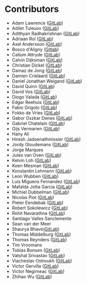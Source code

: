 # Contributors

- Adam Lawrence ([GitLab](https://gitlab.com/adamorangeqs))
- Adilet Tuleuov ([GitLab](https://gitlab.com/adilnaut))
- Adithyan Radhakrishnan ([GitLab](https://gitlab.com/adithyan2))
- Adriaan Rol ([GitLab](https://gitlab.com/AdriaanRol))
- Axel Andersson ([GitLab](https://gitlab.com/axean))
- Bosco d'Aligny ([Gitlab](https://gitlab.com/BoscodAlignyOQS))
- Callum Attryde ([GitLab](https://gitlab.com/CallumAttryde))
- Calvin Dijksman ([GitLab](https://gitlab.com/CalvinOQS))
- Christian Dickel ([GitLab](https://gitlab.com/christiandickel8))
- Damaz de Jong ([GitLab](https://gitlab.com/damazdejong))
- Damien Crielaard ([GitLab](https://gitlab.com/dcrielaard))
- Daniel Jonathan Weigand ([GitLab](https://gitlab.com/djweigand))
- David Quinn ([GitLab](https://gitlab.com/Davidrobertquinn))
- David Vos ([GitLab](https://gitlab.com/dvos2))
- Diogo Valada ([GitLab](https://gitlab.com/Astlan))
- Edgar Reehuis ([GitLab](https://gitlab.com/ereehuis))
- Fabio Grigolo ([GitLab](https://gitlab.com/fgrigolo))
- Fokko de Vries ([GitLab](https://gitlab.com/fdvries))
- Gabor Oszkar Denes ([GitLab](https://gitlab.com/gdenes))
- Gabriel Chatelain ([GitLab](https://gitlab.com/chagab_at_orangeqs))
- Gijs Vermarien ([GitLab](https://gitlab.com/gijsvermarien))
- Hany Ali
- Hiresh Jadoenathmissier ([GitLab](https://gitlab.com/HireshJ1))
- Jordy Gloudemans ([GitLab](https://gitlab.com/jgloudemans))
- Jorge Marques
- Jules van Oven ([GitLab](https://gitlab.com/jvoven))
- Kelvin Loh ([GitLab](https://gitlab.com/kel85uk))
- Koen Mesman ([GitLab](https://gitlab.com/koenmesman))
- Konstantin Lehmann ([GitLab](https://gitlab.com/konstantin-orangeqs))
- Leon Wubben ([GitLab](https://gitlab.com/LeonQblox))
- Luis Miguens Fernandez ([GitLab](https://gitlab.com/luis.miguens))
- Mafalda Jotta Garcia ([GitLab](https://gitlab.com/mafaldajg))
- Michiel Dubbelman ([GitLab](https://gitlab.com/MichielDubbelman))
- Nicolas Piot ([GitLab](https://gitlab.com/npiot))
- Pieter Eendebak ([GitLab](https://gitlab.com/peendebak))
- Robert Sokolewicz ([GitLab](https://gitlab.com/rsokolewicz))
- Rohit Navarathna ([GitLab](https://gitlab.com/rnavarathna))
- Santiago Valles Sanclemente
- Sean van der Meer
- Shaurya Bhave([GitLab](https://gitlab.com/sbhave1))
- Thomas Middelburg ([GitLab](https://gitlab.com/ThomasMiddelburg))
- Thomas Reynders ([GitLab](https://gitlab.com/treynders))
- Tim Vroomans
- Tobias Bonsen ([GitLab](https://gitlab.com/tobiasbonsen))
- Vatshal Srivastav ([GitLab](https://gitlab.com/vsrivastav1))
- Viacheslav Ostroukh ([GitLab](https://gitlab.com/slavoutich))
- Victor Gervilla ([GitLab](https://gitlab.com/v_palomar))
- Victor Negirneac ([GitLab](https://gitlab.com/caenrigen))
- Zhihao Wu ([GitLab](https://gitlab.com/r3b1r7h))



